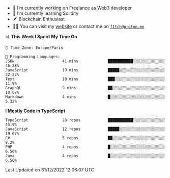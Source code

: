 - 🔭 I’m currently working on Freelance as Web3 developer
- 🌱 I’m currently learning Solidity
- 🪶 Blockchain Enthusiast
- 👨‍💻 You can visit my [website](https://f1tch.xyz) or contact me on [`f1tch@proton.me`](mailto:f1tch@proton.me)

<!--START_SECTION:waka-->
📊 **This Week I Spent My Time On** 

```text
⌚︎ Time Zone: Europe/Paris

💬 Programming Languages: 
JSON                     41 mins             ███████████░░░░░░░░░░░░░░   46.28% 
JavaScript               19 mins             █████░░░░░░░░░░░░░░░░░░░░   22.32% 
Text                     10 mins             ███░░░░░░░░░░░░░░░░░░░░░░   11.9% 
GraphQL                  9 mins              ██░░░░░░░░░░░░░░░░░░░░░░░   10.07% 
Markdown                 4 mins              █░░░░░░░░░░░░░░░░░░░░░░░░   5.32%

```

**I Mostly Code in TypeScript** 

```text
TypeScript               28 repos            ███████████░░░░░░░░░░░░░░   45.9% 
JavaScript               12 repos            █████░░░░░░░░░░░░░░░░░░░░   19.67% 
C#                       5 repos             ██░░░░░░░░░░░░░░░░░░░░░░░   8.2% 
PHP                      4 repos             █░░░░░░░░░░░░░░░░░░░░░░░░   6.56% 
Java                     4 repos             █░░░░░░░░░░░░░░░░░░░░░░░░   6.56%

```



 Last Updated on 31/12/2022 12:06:07 UTC
<!--END_SECTION:waka-->
